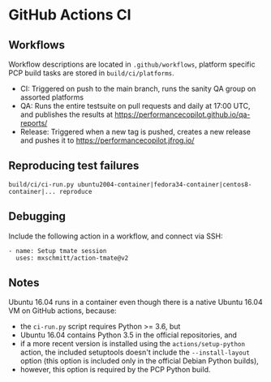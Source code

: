 # GitHub Actions CI

## Workflows
Workflow descriptions are located in `.github/workflows`, platform specific PCP build tasks are stored in `build/ci/platforms`.

* CI: Triggered on push to the main branch, runs the sanity QA group on assorted platforms
* QA: Runs the entire testsuite on pull requests and daily at 17:00 UTC, and publishes the results at https://performancecopilot.github.io/qa-reports/
* Release: Triggered when a new tag is pushed, creates a new release and pushes it to https://performancecopilot.jfrog.io/

## Reproducing test failures
```
build/ci/ci-run.py ubuntu2004-container|fedora34-container|centos8-container|... reproduce
```

## Debugging
Include the following action in a workflow, and connect via SSH:

```
- name: Setup tmate session
  uses: mxschmitt/action-tmate@v2
```

## Notes
Ubuntu 16.04 runs in a container even though there is a native Ubuntu 16.04 VM on GitHub actions, because:
* the `ci-run.py` script requires Python >= 3.6, but
* Ubuntu 16.04 contains Python 3.5 in the official repositories, and
* if a more recent version is installed using the `actions/setup-python` action, the included setuptools doesn't include the `--install-layout` option (this option is included only in the official Debian Python builds),
* however, this option is required by the PCP Python build.
